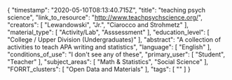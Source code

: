{
    "timestamp": "2020-05-10T08:13:40.715Z",
    "title": "teaching psych science",
    "link_to_resource": "http://www.teachpsychscience.org/",
    "creators": [
        "Lewandowski",
        "Jr.",
        "Ciarocco and Strohmetz"
    ],
    "material_type": [
        "Activity/Lab",
        "Asssessment"
    ],
    "education_level": [
        "College / Upper Division (Undergraduates)"
    ],
    "abstract": "A collection of activities to teach APA writing and statistics",
    "language": [
        "English"
    ],
    "conditions_of_use": "I don't see any of these",
    "primary_user": [
        "Student",
        "Teacher"
    ],
    "subject_areas": [
        "Math & Statistics",
        "Social Science"
    ],
    "FORRT_clusters": [
        "Open Data and Materials"
    ],
    "tags": [
        ""
    ]
}